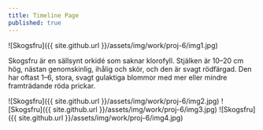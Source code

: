 ```yaml
---
title: Timeline Page
published: true
---
```


![Skogsfru]({{ site.github.url }}/assets/img/work/proj-6/img1.jpg)

Skogsfru är en sällsynt orkidé som saknar klorofyll. Stjälken är 10–20 cm hög, nästan genomskinlig, ihålig och skör, och den är svagt rödfärgad. Den har oftast 1–6, stora, svagt gulaktiga blommor med mer eller mindre framträdande röda prickar.

![Skogsfru]({{ site.github.url }}/assets/img/work/proj-6/img2.jpg)
![Skogsfru]({{ site.github.url }}/assets/img/work/proj-6/img3.jpg)
![Skogsfru]({{ site.github.url }}/assets/img/work/proj-6/img4.jpg)

